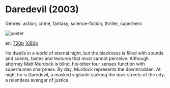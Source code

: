 # Daredevil (2003)

Genres: action, crime, fantasy, science-fiction, thriller, superhero

![poster](http://image.tmdb.org/t/p/w500/dNVEqwgIdrwWQL3zXI5mQG60oM5.jpg)

en:
  [720p](magnet:?xt=urn:btih:CDD78379202115D84A6A3DE1E9DD6527E54A335E&tr=udp://glotorrents.pw:6969/announce&tr=udp://tracker.opentrackr.org:1337/announce&tr=udp://torrent.gresille.org:80/announce&tr=udp://tracker.openbittorrent.com:80&tr=udp://tracker.coppersurfer.tk:6969&tr=udp://tracker.leechers-paradise.org:6969&tr=udp://p4p.arenabg.ch:1337&tr=udp://tracker.internetwarriors.net:1337)
  [1080p](magnet:?xt=urn:btih:ADB049E7F150E02EFF9CB32BABC1779111B2EE99&tr=udp://glotorrents.pw:6969/announce&tr=udp://tracker.opentrackr.org:1337/announce&tr=udp://torrent.gresille.org:80/announce&tr=udp://tracker.openbittorrent.com:80&tr=udp://tracker.coppersurfer.tk:6969&tr=udp://tracker.leechers-paradise.org:6969&tr=udp://p4p.arenabg.ch:1337&tr=udp://tracker.internetwarriors.net:1337)
  


He dwells in a world of eternal night, but the blackness is filled with sounds and scents, tastes and textures that most cannot perceive. Although attorney Matt Murdock is blind, his other four senses function with superhuman sharpness. By day, Murdock represents the downtrodden. At night he is Daredevil, a masked vigilante stalking the dark streets of the city, a relentless avenger of justice.